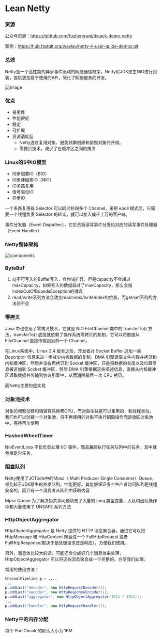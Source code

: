 # Lean Netty
### 资源

公众号资源：https://github.com/fuzhengwei/itstack-demo-netty

案例：https://hub.fastgit.org/waylau/netty-4-user-guide-demos.git

### 总述

Netty是一个高性能的异步事件驱动的网络通信框架，Netty对JDK原生NIO进行封装，提供更加易于使用的API，简化了网络服务的开发。

![image](F:\GithubMy\my\netty-easy\pic\netty.png)





### 优点

- 易用性
- 性能很好
- 稳定
- 可扩展
- 资源消耗低
  - Netty通过复用对象，避免频繁创建和销毁对象的开销。
  - 零拷贝技术。减少了在缓冲区之间的拷贝

### Linux的5中IO模型

- 同步阻塞IO（BIO）
- 同步非阻塞IO（NIO）
- IO多路复用
- 信号驱动IO
- 异步IO

一个多路复用器 Selector 可以同时轮询多个 Channel，采用 epoll 模式后，只需要一个线程负责 Selector 的轮询，就可以接入成千上万的客户端。

事件分发器（Event Dispather），它负责将读写事件分发给对应的读写事件处理器（Event Handler）





### Netty整体架构

![components](F:\GithubMy\my\netty-easy\pic\components.png)





### ByteBuf

1. 向不可写入的Buffer写入，会尝试扩容，但是capacity不会超过maxCapacity，如果写入的数据超过了maxCapacity，那么会报IndexOutOfBoundsException的错误
2. read/write系列方法会改变readIndex/writeIndex的位置，而get/set系列的方法则不会





### 零拷贝

 Java 中也使用了零拷贝技术，它就是 NIO FileChannel 类中的 transferTo() 方法，transferTo() 底层就依赖了操作系统零拷贝的机制，它可以将数据从 FileChannel 直接传输到另外一个 Channel。

在Linux系统中，Linux 2.4 版本之后，开发者对 Socket Buffer 追加一些 Descriptor 信息来进一步减少内核数据的复制。DMA 引擎读取文件内容并拷贝到内核缓冲区，然后并没有再拷贝到 Socket 缓冲区，只是将数据的长度以及位置信息被追加到 Socket 缓冲区，然后 DMA 引擎根据这些描述信息，直接从内核缓冲区读取数据并传输到协议引擎中，从而消除最后一次 CPU 拷贝。

而Netty主要的是实现



### 对象池技术

对象的频繁创建和销毁容易耗费CPU，而对象往往是可以重用的，和线程类似，我们也可以创建一个对象池，将不再使用的对象不执行销毁操作而是放回对象池中，等待再次使用



### HashedWheelTimer

NioEventLoop 不仅负责处理 I/O 事件，而且兼顾执行任务队列中的任务，其中就包括定时任务。



### 阻塞队列

Netty使用了JCTools中的Mpsc（ Multi Producer Single Consumer）Queue，相比较于JDK原生的并发队列，性能更好。其能够保证多个生产者访问队列是线程安全的，而只有一个消费者从队列中获取内容

Mpsc Queue 为了解决伪共享问题填充了大量的 long 类型变量，入队和出队操作中都大量使用了 UNSAFE 系列方法





### HttpObjectAggregator

HttpObjectAggregator 是 Netty 提供的 HTTP 消息聚合器，通过它可以把 HttpMessage 和 HttpContent 聚合成一个 FullHttpRequest 或者 FullHttpResponse(取决于是处理请求还是响应），方便我们使用。

另外，消息体比较大的话，可能还会分成好几个消息体来处理，HttpObjectAggregator 可以将这些消息聚合成一个完整的，方便我们处理。

常用的使用方法：

```java
ChannelPipeline p = ...;
...
p.addLast("decoder", new HttpRequestDecoder());
p.addLast("encoder", new HttpResponseEncoder());
p.addLast("aggregator", new HttpObjectAggregator(1024 * 1024));
...
p.addLast("handler", new HttpRequestHandler());
```



### Netty中的内存分配

每个 PoolChunk 的默认大小为 16M